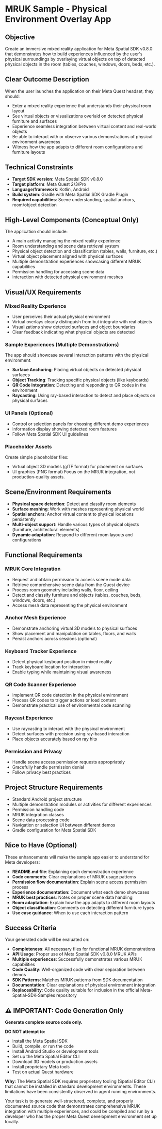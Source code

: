 # MRUK Sample - Physical Environment Overlay App

## Objective
Create an immersive mixed reality application for Meta Spatial SDK v0.8.0 that demonstrates how to build experiences influenced by the user's physical surroundings by overlaying virtual objects on top of detected physical objects in the room (tables, couches, windows, doors, beds, etc.).

## Clear Outcome Description
When the user launches the application on their Meta Quest headset, they should:
- Enter a mixed reality experience that understands their physical room layout
- See virtual objects or visualizations overlaid on detected physical furniture and surfaces
- Experience seamless integration between virtual content and real-world objects
- Be able to interact with or observe various demonstrations of physical environment awareness
- Witness how the app adapts to different room configurations and furniture layouts

## Technical Constraints
- **Target SDK version**: Meta Spatial SDK v0.8.0
- **Target platform**: Meta Quest 2/3/Pro
- **Language/framework**: Kotlin, Android
- **Build system**: Gradle with Meta Spatial SDK Gradle Plugin
- **Required capabilities**: Scene understanding, spatial anchors, room/object detection

## High-Level Components (Conceptual Only)
The application should include:
- A main activity managing the mixed reality experience
- Room understanding and scene data retrieval system
- Physical object detection and classification (tables, walls, furniture, etc.)
- Virtual object placement aligned with physical surfaces
- Multiple demonstration experiences showcasing different MRUK capabilities
- Permission handling for accessing scene data
- Interaction with detected physical environment meshes

## Visual/UX Requirements

### Mixed Reality Experience
- User perceives their actual physical environment
- Virtual overlays clearly distinguish from but integrate with real objects
- Visualizations show detected surfaces and object boundaries
- Clear feedback indicating what physical objects are detected

### Sample Experiences (Multiple Demonstrations)
The app should showcase several interaction patterns with the physical environment:
- **Surface Anchoring**: Placing virtual objects on detected physical surfaces
- **Object Tracking**: Tracking specific physical objects (like keyboards)
- **QR Code Integration**: Detecting and responding to QR codes in the environment
- **Raycasting**: Using ray-based interaction to detect and place objects on physical surfaces

### UI Panels (Optional)
- Control or selection panels for choosing different demo experiences
- Information display showing detected room features
- Follow Meta Spatial SDK UI guidelines

### Placeholder Assets
Create simple placeholder files:
- Virtual object 3D models (glTF format) for placement on surfaces
- UI graphics (PNG format)
Focus on the MRUK integration, not production-quality assets.

## Scene/Environment Requirements
- **Physical space detection**: Detect and classify room elements
- **Surface meshing**: Work with meshes representing physical world
- **Spatial anchors**: Anchor virtual content to physical locations persistently
- **Multi-object support**: Handle various types of physical objects (furniture, architectural elements)
- **Dynamic adaptation**: Respond to different room layouts and configurations

## Functional Requirements

### MRUK Core Integration
- Request and obtain permission to access scene mode data
- Retrieve comprehensive scene data from the Quest device
- Process room geometry including walls, floor, ceiling
- Detect and classify furniture and objects (tables, couches, beds, windows, doors, etc.)
- Access mesh data representing the physical environment

### Anchor Mesh Experience
- Demonstrate anchoring virtual 3D models to physical surfaces
- Show placement and manipulation on tables, floors, and walls
- Persist anchors across sessions (optional)

### Keyboard Tracker Experience
- Detect physical keyboard position in mixed reality
- Track keyboard location for interaction
- Enable typing while maintaining visual awareness

### QR Code Scanner Experience
- Implement QR code detection in the physical environment
- Process QR codes to trigger actions or load content
- Demonstrate practical use of environmental code scanning

### Raycast Experience
- Use raycasting to interact with the physical environment
- Detect surfaces with precision using ray-based interaction
- Place objects accurately based on ray hits

### Permission and Privacy
- Handle scene access permission requests appropriately
- Gracefully handle permission denial
- Follow privacy best practices

## Project Structure Requirements
- Standard Android project structure
- Multiple demonstration modules or activities for different experiences
- Permission handling code
- MRUK integration classes
- Scene data processing code
- Navigation or selection UI between different demos
- Gradle configuration for Meta Spatial SDK

## Nice to Have (Optional)
These enhancements will make the sample app easier to understand for Meta developers:
- **README.md file**: Explaining each demonstration experience
- **Code comments**: Clear explanations of MRUK usage patterns
- **Permission flow documentation**: Explain scene access permission process
- **Experience documentation**: Document what each demo showcases
- **MRUK best practices**: Notes on proper scene data handling
- **Room adaptation**: Explain how the app adapts to different room layouts
- **Object classification**: Comments on detecting different furniture types
- **Use case guidance**: When to use each interaction pattern

## Success Criteria
Your generated code will be evaluated on:
- **Completeness**: All necessary files for functional MRUK demonstrations
- **API Usage**: Proper use of Meta Spatial SDK v0.8.0 MRUK APIs
- **Multiple experiences**: Successfully demonstrates various MRUK capabilities
- **Code Quality**: Well-organized code with clear separation between demos
- **SDK Patterns**: Matches MRUK patterns from SDK documentation
- **Documentation**: Clear explanations of physical environment integration
- **Replaceability**: Code quality suitable for inclusion in the official Meta-Spatial-SDK-Samples repository

## ⚠️ IMPORTANT: Code Generation Only

**Generate complete source code only.**

**DO NOT attempt to:**
- Install the Meta Spatial SDK
- Build, compile, or run the code
- Install Android Studio or development tools
- Set up the Meta Spatial Editor CLI
- Download 3D models or production assets
- Install proprietary Meta tools
- Test on actual Quest hardware

**Why**: The Meta Spatial SDK requires proprietary tooling (Spatial Editor CLI) that cannot be installed in standard development environments. These limitations have been consistently observed in agent running environments.

Your task is to generate well-structured, complete, and properly documented source code that demonstrates comprehensive MRUK integration with multiple experiences, and could be compiled and run by a developer who has the proper Meta Quest development environment set up locally.
